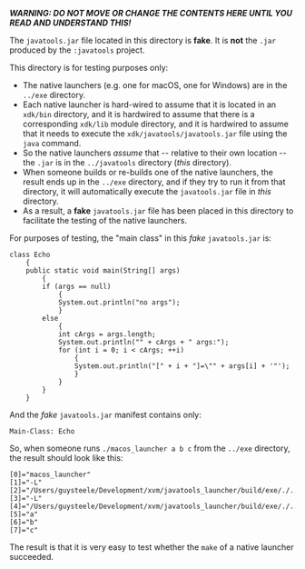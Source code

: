 ***WARNING: DO NOT MOVE OR CHANGE THE CONTENTS HERE UNTIL YOU READ AND
UNDERSTAND THIS!***

The `javatools.jar` file located in this directory is **fake**. It is
**not** the `.jar` produced by the `:javatools` project.
 
This directory is for testing purposes only:

* The native launchers (e.g. one for macOS, one for Windows) are in the
  `../exe` directory.
* Each native launcher is hard-wired to assume that it is located in an
  `xdk/bin` directory, and it is hardwired to assume that there is a
  corresponding `xdk/lib` module directory, and it is hardwired to assume
  that it needs to execute the `xdk/javatools/javatools.jar` file using
  the `java` command.
* So the native launchers _assume_ that -- relative to their own location --
  the `.jar` is in the `../javatools` directory (_this_ directory).
* When someone builds or re-builds one of the native launchers, the result
  ends up in the `../exe` directory, and if they try to run it from that
  directory, it will automatically execute the `javatools.jar` file in
  _this_ directory.
* As a result, a **fake** `javatools.jar` file has been placed in this
  directory to facilitate the testing of the native launchers.        
       
For purposes of testing, the "main class" in this _fake_ `javatools.jar`
is:


    class Echo
        {
        public static void main(String[] args)
            {
            if (args == null)
                {
                System.out.println("no args");
                }
            else
                {
                int cArgs = args.length;
                System.out.println("" + cArgs + " args:");
                for (int i = 0; i < cArgs; ++i)
                    {
                    System.out.println("[" + i + "]=\"" + args[i] + '"');
                    }
                }
            }
        }

And the _fake_ `javatools.jar` manifest contains only:

    Main-Class: Echo

So, when someone runs `./macos_launcher a b c` from the `../exe` directory,
the result should look like this:

    [0]="macos_launcher"
    [1]="-L"
    [2]="/Users/guysteele/Development/xvm/javatools_launcher/build/exe/./../lib/"
    [3]="-L"
    [4]="/Users/guysteele/Development/xvm/javatools_launcher/build/exe/./../javatools/javatools_bridge.xtc"
    [5]="a"
    [6]="b"
    [7]="c"

 The result is that it is very easy to test whether the `make` of a native
 launcher succeeded.
